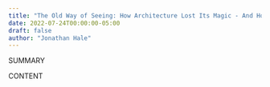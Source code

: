```yaml
---
title: "The Old Way of Seeing: How Architecture Lost Its Magic - And How to Get It Back"
date: 2022-07-24T00:00:00-05:00
draft: false
author: "Jonathan Hale"
---
```


SUMMARY

<!--more-->

CONTENT